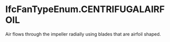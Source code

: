 IfcFanTypeEnum.CENTRIFUGALAIRFOIL
=================================
Air flows through the impeller radially using blades that are airfoil shaped.


